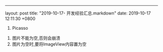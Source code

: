 ---
layout: post
title:  "2019-10-17- 开发经验汇总.markdown"
date:   2019-10-17 12:11:30 +0800

1. Picasso
1) 图片不能为空,否则会崩溃
2) 图片为空时,要将ImageView内容置为空

 
 
    